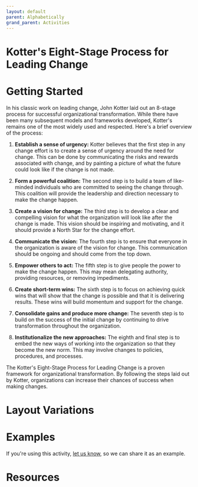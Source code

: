 ```yaml
---
layout: default
parent: Alphabetically
grand_parent: Activities
---
```


# Kotter's Eight-Stage Process for Leading Change

# Getting Started

In his classic work on leading change, John Kotter laid out an 8-stage process for successful organizational transformation. While there have been many subsequent models and frameworks developed, Kotter's remains one of the most widely used and respected. Here's a brief overview of the process: 

1. **Establish a sense of urgency:** Kotter believes that the first step in any change effort is to create a sense of urgency around the need for change. This can be done by communicating the risks and rewards associated with change, and by painting a picture of what the future could look like if the change is not made. 
   
2. **Form a powerful coalition:** The second step is to build a team of like-minded individuals who are committed to seeing the change through. This coalition will provide the leadership and direction necessary to make the change happen. 

3. **Create a vision for change:** The third step is to develop a clear and compelling vision for what the organization will look like after the change is made. This vision should be inspiring and motivating, and it should provide a North Star for the change effort. 

4. **Communicate the vision:** The fourth step is to ensure that everyone in the organization is aware of the vision for change. This communication should be ongoing and should come from the top down. 

5. **Empower others to act:** The fifth step is to give people the power to make the change happen. This may mean delegating authority, providing resources, or removing impediments. 

6. **Create short-term wins:** The sixth step is to focus on achieving quick wins that will show that the change is possible and that it is delivering results. These wins will build momentum and support for the change. 

7. **Consolidate gains and produce more change:** The seventh step is to build on the success of the initial change by continuing to drive transformation throughout the organization. 

8. **Institutionalize the new approaches:** The eighth and final step is to embed the new ways of working into the organization so that they become the new norm. This may involve changes to policies, procedures, and processes. 
 
The Kotter's Eight-Stage Process for Leading Change is a proven framework for organizational transformation. By following the steps laid out by Kotter, organizations can increase their chances of success when making changes.

# Layout Variations
# Examples
If you're using this activity, [let us know](https://github.com/Standards-and-Practices/structured-rapid-development/issues/new?assignees=&labels=documentation&template=example-submission.md&title=Example+of+%5Byour+pattern+here%5D), so we can share it as an example.
# Resources